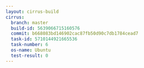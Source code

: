 ```yaml
---
layout: cirrus-build
cirrus:
  branch: master
  build-id: 5639066715160576
  commit: b668083bd146902cac87fb50d90c7db1784cead7
  task-id: 5710144921665536
  task-number: 6
  os-name: Ubuntu
  test-result: 0
---
```

